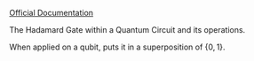 [Official Documentation](https://quantum.cloud.ibm.com/docs/en/api/qiskit/qiskit.circuit.library.HGate)

The Hadamard Gate within a Quantum Circuit and its operations.

When applied on a qubit, puts it in a superposition of $\{0, 1\}$.
